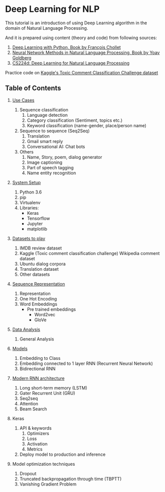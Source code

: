 # Deep Learning for NLP

This tutorial is an introduction of using Deep Learning algorithm in the domain of Natural Language Processing.  

And it is prepared using content (theory and code) from following sources:

1. [Deep Learning with Python, Book by François Chollet](https://www.manning.com/books/deep-learning-with-python)
2. [Neural Network Methods in Natural Language Processing, Book by Yoav Goldberg](https://www.morganclaypool.com/doi/10.2200/S00762ED1V01Y201703HLT037)
3. [CS224d: Deep Learning for Natural Language Processing](http://cs224d.stanford.edu/)

Practice code on [Kaggle's Toxic Comment Classification Challenge dataset](https://www.kaggle.com/c/jigsaw-toxic-comment-classification-challenge)

## Table of Contents

1. [Use Cases](notebooks/USECASES.md)
    1. Sequence classification
        1. Language detection
        2. Category classification (Sentiment, topics etc.)
        3. Keyword classification (name-gender, place/person name)
    2. Sequence to sequence (Seq2Seq)
        1. Translation
        2. Gmail smart reply
        3. Conversational AI: Chat bots
    3. Others
        1. Name, Story, poem, dialog generator
        2. Image captioning
        3. Part of speech tagging
        4. Name entity recognition

2. [System Setup](notebooks/SETUP.md)
    1. Python 3.6
    2. pip
    3. Virtualenv
    4. Libraries: 
        - Keras
        - Tensorflow
        - Jupyter
        - matplotlib

3. [Datasets to play](notebooks/DATASET.md)
    1. IMDB review dataset
    2. Kaggle (Toxic comment classification challenge) Wikipedia comment dataset
    3. Ubuntu dialog corpora
    4. Translation dataset
    5. Other datasets

4. [Sequence Representation](notebooks/SequenceRepresentation.ipynb)
    1. Representation
    2. One Hot Encoding
    3. Word Embeddings
        * Pre trained embeddings
            * Word2vec
            * GloVe

5. [Data Analysis](notebooks/DataAnalysis.ipynb)
    1. General Analysis

6. [Models](notebooks/Models.ipynb)
    1. Embedding to Class
    2. Embedding connected to 1 layer RNN (Recurrent Neural Network)
    3. Bidirectional RNN

7. [Modern RNN architecture](notebooks/ComplexModels.ipynb)
    1. Long short-term memory (LSTM)
    2. Gater Recurrent Unit (GRU)
    3. Seq2seq
    4. Attention
    5. Beam Search 

8. Keras
    1. API & keywords
        1. Optimizers
        2. Loss
        3. Activation
        4. Metrics
    2. Deploy model to production and inference

9. Model optimization techniques
    1. Dropout
    2. Truncated backpropagation through time (TBPTT)
    3. Vanishing Gradient Problem